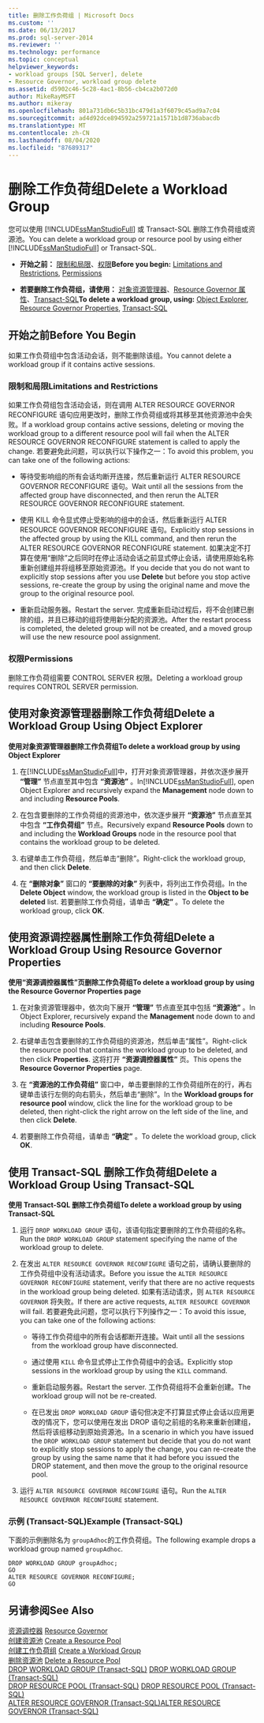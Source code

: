 ```yaml
---
title: 删除工作负荷组 | Microsoft Docs
ms.custom: ''
ms.date: 06/13/2017
ms.prod: sql-server-2014
ms.reviewer: ''
ms.technology: performance
ms.topic: conceptual
helpviewer_keywords:
- workload groups [SQL Server], delete
- Resource Governor, workload group delete
ms.assetid: d5902c46-5c28-4ac1-8b56-cb4ca2b072d0
author: MikeRayMSFT
ms.author: mikeray
ms.openlocfilehash: 801a731db6c5b31bc479d1a3f6079c45ad9a7c04
ms.sourcegitcommit: ad4d92dce894592a259721a1571b1d8736abacdb
ms.translationtype: MT
ms.contentlocale: zh-CN
ms.lasthandoff: 08/04/2020
ms.locfileid: "87689317"
---
```

# <a name="delete-a-workload-group"></a><span data-ttu-id="3da34-102">删除工作负荷组</span><span class="sxs-lookup"><span data-stu-id="3da34-102">Delete a Workload Group</span></span>
  <span data-ttu-id="3da34-103">您可以使用 [!INCLUDE[ssManStudioFull](../../includes/ssmanstudiofull-md.md)] 或 Transact-SQL 删除工作负荷组或资源池。</span><span class="sxs-lookup"><span data-stu-id="3da34-103">You can delete a workload group or resource pool by using either [!INCLUDE[ssManStudioFull](../../includes/ssmanstudiofull-md.md)] or Transact-SQL.</span></span>  
  
-   <span data-ttu-id="3da34-104">**开始之前：** [限制和局限](#LimitationsRestrictions)、[权限](#Permissions)</span><span class="sxs-lookup"><span data-stu-id="3da34-104">**Before you begin:**  [Limitations and Restrictions](#LimitationsRestrictions), [Permissions](#Permissions)</span></span>  
  
-   <span data-ttu-id="3da34-105">**若要删除工作负荷组，请使用：** [对象资源管理器](#DelWGObjEx)、[Resource Governor 属性](#DelWGRGProp)、[Transact-SQL](#DelWGTSQL)</span><span class="sxs-lookup"><span data-stu-id="3da34-105">**To delete a workload group, using:**  [Object Explorer](#DelWGObjEx), [Resource Governor Properties](#DelWGRGProp), [Transact-SQL](#DelWGTSQL)</span></span>  
  
##  <a name="before-you-begin"></a><a name="BeforeYouBegin"></a> <span data-ttu-id="3da34-106">开始之前</span><span class="sxs-lookup"><span data-stu-id="3da34-106">Before You Begin</span></span>  
 <span data-ttu-id="3da34-107">如果工作负荷组中包含活动会话，则不能删除该组。</span><span class="sxs-lookup"><span data-stu-id="3da34-107">You cannot delete a workload group if it contains active sessions.</span></span>  
  
###  <a name="limitations-and-restrictions"></a><a name="LimitationsRestrictions"></a> <span data-ttu-id="3da34-108">限制和局限</span><span class="sxs-lookup"><span data-stu-id="3da34-108">Limitations and Restrictions</span></span>  
 <span data-ttu-id="3da34-109">如果工作负荷组包含活动会话，则在调用 ALTER RESOURCE GOVERNOR RECONFIGURE 语句应用更改时，删除工作负荷组或将其移至其他资源池中会失败。</span><span class="sxs-lookup"><span data-stu-id="3da34-109">If a workload group contains active sessions, deleting or moving the workload group to a different resource pool will fail when the ALTER RESOURCE GOVERNOR RECONFIGURE statement is called to apply the change.</span></span> <span data-ttu-id="3da34-110">若要避免此问题，可以执行以下操作之一：</span><span class="sxs-lookup"><span data-stu-id="3da34-110">To avoid this problem, you can take one of the following actions:</span></span>  
  
-   <span data-ttu-id="3da34-111">等待受影响组的所有会话均断开连接，然后重新运行 ALTER RESOURCE GOVERNOR RECONFIGURE 语句。</span><span class="sxs-lookup"><span data-stu-id="3da34-111">Wait until all the sessions from the affected group have disconnected, and then rerun the ALTER RESOURCE GOVERNOR RECONFIGURE statement.</span></span>  
  
-   <span data-ttu-id="3da34-112">使用 KILL 命令显式停止受影响的组中的会话，然后重新运行 ALTER RESOURCE GOVERNOR RECONFIGURE 语句。</span><span class="sxs-lookup"><span data-stu-id="3da34-112">Explicitly stop sessions in the affected group by using the KILL command, and then rerun the ALTER RESOURCE GOVERNOR RECONFIGURE statement.</span></span> <span data-ttu-id="3da34-113">如果决定不打算在使用“删除”之后同时在停止活动会话之前显式停止会话，请使用原始名称重新创建组并将组移至原始资源池。</span><span class="sxs-lookup"><span data-stu-id="3da34-113">If you decide that you do not want to explicitly stop sessions after you use **Delete** but before you stop active sessions, re-create the group by using the original name and move the group to the original resource pool.</span></span>  
  
-   <span data-ttu-id="3da34-114">重新启动服务器。</span><span class="sxs-lookup"><span data-stu-id="3da34-114">Restart the server.</span></span> <span data-ttu-id="3da34-115">完成重新启动过程后，将不会创建已删除的组，并且已移动的组将使用新分配的资源池。</span><span class="sxs-lookup"><span data-stu-id="3da34-115">After the restart process is completed, the deleted group will not be created, and a moved group will use the new resource pool assignment.</span></span>  
  
###  <a name="permissions"></a><a name="Permissions"></a> <span data-ttu-id="3da34-116">权限</span><span class="sxs-lookup"><span data-stu-id="3da34-116">Permissions</span></span>  
 <span data-ttu-id="3da34-117">删除工作负荷组需要 CONTROL SERVER 权限。</span><span class="sxs-lookup"><span data-stu-id="3da34-117">Deleting a workload group requires CONTROL SERVER permission.</span></span>  
  
##  <a name="delete-a-workload-group-using-object-explorer"></a><a name="DelWGObjEx"></a> <span data-ttu-id="3da34-118">使用对象资源管理器删除工作负荷组</span><span class="sxs-lookup"><span data-stu-id="3da34-118">Delete a Workload Group Using Object Explorer</span></span>  
 <span data-ttu-id="3da34-119">**使用对象资源管理器删除工作负荷组**</span><span class="sxs-lookup"><span data-stu-id="3da34-119">**To delete a workload group by using Object Explorer**</span></span>  
  
1.  <span data-ttu-id="3da34-120">在[!INCLUDE[ssManStudioFull](../../includes/ssmanstudiofull-md.md)]中，打开对象资源管理器，并依次逐步展开 **“管理”** 节点直至其中包含 **“资源池”** 。</span><span class="sxs-lookup"><span data-stu-id="3da34-120">In[!INCLUDE[ssManStudioFull](../../includes/ssmanstudiofull-md.md)], open Object Explorer and recursively expand the **Management** node down to and including **Resource Pools**.</span></span>  
  
2.  <span data-ttu-id="3da34-121">在包含要删除的工作负荷组的资源池中，依次逐步展开 **“资源池”** 节点直至其中包含 **“工作负荷组”** 节点。</span><span class="sxs-lookup"><span data-stu-id="3da34-121">Recursively expand **Resource Pools** down to and including the **Workload Groups** node in the resource pool that contains the workload group to be deleted.</span></span>  
  
3.  <span data-ttu-id="3da34-122">右键单击工作负荷组，然后单击“删除”。</span><span class="sxs-lookup"><span data-stu-id="3da34-122">Right-click the workload group, and then click **Delete**.</span></span>  
  
4.  <span data-ttu-id="3da34-123">在 **“删除对象”** 窗口的 **“要删除的对象”** 列表中，将列出工作负荷组。</span><span class="sxs-lookup"><span data-stu-id="3da34-123">In the **Delete Object** window, the workload group is listed in the **Object to be deleted** list.</span></span> <span data-ttu-id="3da34-124">若要删除工作负荷组，请单击 **“确定”** 。</span><span class="sxs-lookup"><span data-stu-id="3da34-124">To delete the workload group, click **OK**.</span></span>  
  
##  <a name="delete-a-workload-group-using-resource-governor-properties"></a><a name="DelWGRGProp"></a> <span data-ttu-id="3da34-125">使用资源调控器属性删除工作负荷组</span><span class="sxs-lookup"><span data-stu-id="3da34-125">Delete a Workload Group Using Resource Governor Properties</span></span>  
 <span data-ttu-id="3da34-126">**使用“资源调控器属性”页删除工作负荷组**</span><span class="sxs-lookup"><span data-stu-id="3da34-126">**To delete a workload group by using the Resource Governor Properties page**</span></span>  
  
1.  <span data-ttu-id="3da34-127">在对象资源管理器中，依次向下展开 **“管理”** 节点直至其中包括 **“资源池”** 。</span><span class="sxs-lookup"><span data-stu-id="3da34-127">In Object Explorer, recursively expand the **Management** node down to and including **Resource Pools**.</span></span>  
  
2.  <span data-ttu-id="3da34-128">右键单击包含要删除的工作负荷组的资源池，然后单击“属性”。</span><span class="sxs-lookup"><span data-stu-id="3da34-128">Right-click the resource pool that contains the workload group to be deleted, and then click **Properties**.</span></span> <span data-ttu-id="3da34-129">这将打开 **“资源调控器属性”** 页。</span><span class="sxs-lookup"><span data-stu-id="3da34-129">This opens the **Resource Governor Properties** page.</span></span>  
  
3.  <span data-ttu-id="3da34-130">在 **“资源池的工作负荷组”** 窗口中，单击要删除的工作负荷组所在的行，再右键单击该行左侧的向右箭头，然后单击“删除”。</span><span class="sxs-lookup"><span data-stu-id="3da34-130">In the **Workload groups for resource pool** window, click the line for the workload group to be deleted, then right-click the right arrow on the left side of the line, and then click **Delete**.</span></span>  
  
4.  <span data-ttu-id="3da34-131">若要删除工作负荷组，请单击 **“确定”** 。</span><span class="sxs-lookup"><span data-stu-id="3da34-131">To delete the workload group, click **OK**.</span></span>  
  
##  <a name="delete-a-workload-group-using-transact-sql"></a><a name="DelWGTSQL"></a> <span data-ttu-id="3da34-132">使用 Transact-SQL 删除工作负荷组</span><span class="sxs-lookup"><span data-stu-id="3da34-132">Delete a Workload Group Using Transact-SQL</span></span>  
 <span data-ttu-id="3da34-133">**使用 Transact-SQL 删除工作负荷组**</span><span class="sxs-lookup"><span data-stu-id="3da34-133">**To delete a workload group by using Transact-SQL**</span></span>  
  
1.  <span data-ttu-id="3da34-134">运行 `DROP WORKLOAD GROUP` 语句，该语句指定要删除的工作负荷组的名称。</span><span class="sxs-lookup"><span data-stu-id="3da34-134">Run the `DROP WORKLOAD GROUP` statement specifying the name of the workload group to delete.</span></span>  
  
2.  <span data-ttu-id="3da34-135">在发出 `ALTER RESOURCE GOVERNOR RECONFIGURE` 语句之前，请确认要删除的工作负荷组中没有活动请求。</span><span class="sxs-lookup"><span data-stu-id="3da34-135">Before you issue the `ALTER RESOURCE GOVERNOR RECONFIGURE` statement, verify that there are no active requests in the workload group being deleted.</span></span> <span data-ttu-id="3da34-136">如果有活动请求，则 `ALTER RESOURCE GOVERNOR` 将失败。</span><span class="sxs-lookup"><span data-stu-id="3da34-136">If there are active requests, `ALTER RESOURCE GOVERNOR` will fail.</span></span> <span data-ttu-id="3da34-137">若要避免此问题，您可以执行下列操作之一：</span><span class="sxs-lookup"><span data-stu-id="3da34-137">To avoid this issue, you can take one of the following actions:</span></span>  
  
    -   <span data-ttu-id="3da34-138">等待工作负荷组中的所有会话都断开连接。</span><span class="sxs-lookup"><span data-stu-id="3da34-138">Wait until all the sessions from the workload group have disconnected.</span></span>  
  
    -   <span data-ttu-id="3da34-139">通过使用 `KILL` 命令显式停止工作负荷组中的会话。</span><span class="sxs-lookup"><span data-stu-id="3da34-139">Explicitly stop sessions in the workload group by using the `KILL` command.</span></span>  
  
    -   <span data-ttu-id="3da34-140">重新启动服务器。</span><span class="sxs-lookup"><span data-stu-id="3da34-140">Restart the server.</span></span> <span data-ttu-id="3da34-141">工作负荷组将不会重新创建。</span><span class="sxs-lookup"><span data-stu-id="3da34-141">The workload group will not be re-created.</span></span>  
  
    -   <span data-ttu-id="3da34-142">在已发出 `DROP WORKLOAD GROUP` 语句但决定不打算显式停止会话以应用更改的情况下，您可以使用在发出 DROP 语句之前组的名称来重新创建组，然后将该组移动到原始资源池。</span><span class="sxs-lookup"><span data-stu-id="3da34-142">In a scenario in which you have issued the `DROP WORKLOAD GROUP` statement but decide that you do not want to explicitly stop sessions to apply the change, you can re-create the group by using the same name that it had before you issued the DROP statement, and then move the group to the original resource pool.</span></span>  
  
3.  <span data-ttu-id="3da34-143">运行 `ALTER RESOURCE GOVERNOR RECONFIGURE` 语句。</span><span class="sxs-lookup"><span data-stu-id="3da34-143">Run the `ALTER RESOURCE GOVERNOR RECONFIGURE` statement.</span></span>  
  
### <a name="example-transact-sql"></a><span data-ttu-id="3da34-144">示例 (Transact-SQL)</span><span class="sxs-lookup"><span data-stu-id="3da34-144">Example (Transact-SQL)</span></span>  
 <span data-ttu-id="3da34-145">下面的示例删除名为 `groupAdhoc`的工作负荷组。</span><span class="sxs-lookup"><span data-stu-id="3da34-145">The following example drops a workload group named `groupAdhoc`.</span></span>  
  
```  
DROP WORKLOAD GROUP groupAdhoc;  
GO  
ALTER RESOURCE GOVERNOR RECONFIGURE;  
GO  
```  
  
## <a name="see-also"></a><span data-ttu-id="3da34-146">另请参阅</span><span class="sxs-lookup"><span data-stu-id="3da34-146">See Also</span></span>  
 <span data-ttu-id="3da34-147">[资源调控器](resource-governor.md) </span><span class="sxs-lookup"><span data-stu-id="3da34-147">[Resource Governor](resource-governor.md) </span></span>  
 <span data-ttu-id="3da34-148">[创建资源池](create-a-resource-pool.md) </span><span class="sxs-lookup"><span data-stu-id="3da34-148">[Create a Resource Pool](create-a-resource-pool.md) </span></span>  
 <span data-ttu-id="3da34-149">[创建工作负荷组](create-a-workload-group.md) </span><span class="sxs-lookup"><span data-stu-id="3da34-149">[Create a Workload Group](create-a-workload-group.md) </span></span>  
 <span data-ttu-id="3da34-150">[删除资源池](delete-a-resource-pool.md) </span><span class="sxs-lookup"><span data-stu-id="3da34-150">[Delete a Resource Pool](delete-a-resource-pool.md) </span></span>  
 <span data-ttu-id="3da34-151">[DROP WORKLOAD GROUP (Transact-SQL)](/sql/t-sql/statements/drop-workload-group-transact-sql) </span><span class="sxs-lookup"><span data-stu-id="3da34-151">[DROP WORKLOAD GROUP &#40;Transact-SQL&#41;](/sql/t-sql/statements/drop-workload-group-transact-sql) </span></span>  
 <span data-ttu-id="3da34-152">[DROP RESOURCE POOL (Transact-SQL)](/sql/t-sql/statements/drop-resource-pool-transact-sql) </span><span class="sxs-lookup"><span data-stu-id="3da34-152">[DROP RESOURCE POOL &#40;Transact-SQL&#41;](/sql/t-sql/statements/drop-resource-pool-transact-sql) </span></span>  
 [<span data-ttu-id="3da34-153">ALTER RESOURCE GOVERNOR (Transact-SQL)</span><span class="sxs-lookup"><span data-stu-id="3da34-153">ALTER RESOURCE GOVERNOR &#40;Transact-SQL&#41;</span></span>](/sql/t-sql/statements/alter-resource-governor-transact-sql)  
  
  
